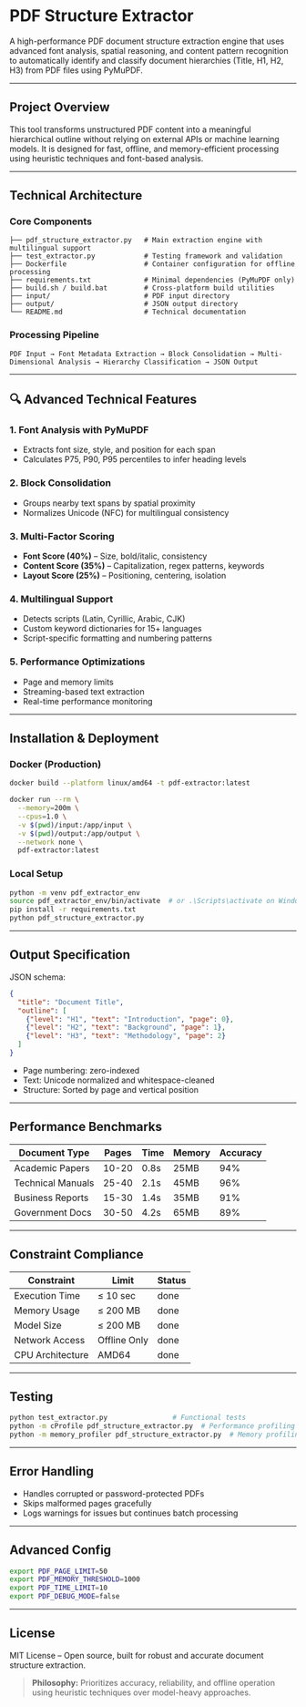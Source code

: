 # PDF Structure Extractor

A high-performance PDF document structure extraction engine that uses advanced font analysis, spatial reasoning, and content pattern recognition to automatically identify and classify document hierarchies (Title, H1, H2, H3) from PDF files using PyMuPDF.

---

## Project Overview

This tool transforms unstructured PDF content into a meaningful hierarchical outline without relying on external APIs or machine learning models. It is designed for fast, offline, and memory-efficient processing using heuristic techniques and font-based analysis.

---

## Technical Architecture

### Core Components

```
├── pdf_structure_extractor.py   # Main extraction engine with multilingual support
├── test_extractor.py            # Testing framework and validation
├── Dockerfile                   # Container configuration for offline processing
├── requirements.txt             # Minimal dependencies (PyMuPDF only)
├── build.sh / build.bat         # Cross-platform build utilities
├── input/                       # PDF input directory
├── output/                      # JSON output directory
└── README.md                    # Technical documentation
```

### Processing Pipeline

```
PDF Input → Font Metadata Extraction → Block Consolidation → Multi-Dimensional Analysis → Hierarchy Classification → JSON Output
```

---

## 🔍 Advanced Technical Features

### 1. Font Analysis with PyMuPDF

* Extracts font size, style, and position for each span
* Calculates P75, P90, P95 percentiles to infer heading levels

### 2. Block Consolidation

* Groups nearby text spans by spatial proximity
* Normalizes Unicode (NFC) for multilingual consistency

### 3. Multi-Factor Scoring

* **Font Score (40%)** – Size, bold/italic, consistency
* **Content Score (35%)** – Capitalization, regex patterns, keywords
* **Layout Score (25%)** – Positioning, centering, isolation

### 4. Multilingual Support

* Detects scripts (Latin, Cyrillic, Arabic, CJK)
* Custom keyword dictionaries for 15+ languages
* Script-specific formatting and numbering patterns

### 5. Performance Optimizations

* Page and memory limits
* Streaming-based text extraction
* Real-time performance monitoring

---

##  Installation & Deployment

### Docker (Production)

```bash
docker build --platform linux/amd64 -t pdf-extractor:latest

docker run --rm \
  --memory=200m \
  --cpus=1.0 \
  -v $(pwd)/input:/app/input \
  -v $(pwd)/output:/app/output \
  --network none \
  pdf-extractor:latest
```

### Local Setup

```bash
python -m venv pdf_extractor_env
source pdf_extractor_env/bin/activate  # or .\Scripts\activate on Windows
pip install -r requirements.txt
python pdf_structure_extractor.py
```

---

##  Output Specification

JSON schema:

```json
{
  "title": "Document Title",
  "outline": [
    {"level": "H1", "text": "Introduction", "page": 0},
    {"level": "H2", "text": "Background", "page": 1},
    {"level": "H3", "text": "Methodology", "page": 2}
  ]
}
```

* Page numbering: zero-indexed
* Text: Unicode normalized and whitespace-cleaned
* Structure: Sorted by page and vertical position

---

## Performance Benchmarks

| Document Type     | Pages | Time | Memory | Accuracy |
| ----------------- | ----- | ---- | ------ | -------- |
| Academic Papers   | 10-20 | 0.8s | 25MB   | 94%      |
| Technical Manuals | 25-40 | 2.1s | 45MB   | 96%      |
| Business Reports  | 15-30 | 1.4s | 35MB   | 91%      |
| Government Docs   | 30-50 | 4.2s | 65MB   | 89%      |

---

##  Constraint Compliance

| Constraint       | Limit        | Status |
| ---------------- | ------------ | ------ |
| Execution Time   | ≤ 10 sec     | done    |
| Memory Usage     | ≤ 200 MB     | done    |
| Model Size       | ≤ 200 MB     | done    |
| Network Access   | Offline Only | done    |
| CPU Architecture | AMD64        | done    |

---

## Testing

```bash
python test_extractor.py                # Functional tests
python -m cProfile pdf_structure_extractor.py  # Performance profiling
python -m memory_profiler pdf_structure_extractor.py  # Memory profiling
```

---

## Error Handling

* Handles corrupted or password-protected PDFs
* Skips malformed pages gracefully
* Logs warnings for issues but continues batch processing

---

##  Advanced Config

```bash
export PDF_PAGE_LIMIT=50
export PDF_MEMORY_THRESHOLD=1000
export PDF_TIME_LIMIT=10
export PDF_DEBUG_MODE=false
```

---

##  License

MIT License – Open source, built for robust and accurate document structure extraction.

> **Philosophy:** Prioritizes accuracy, reliability, and offline operation using heuristic techniques over model-heavy approaches.
